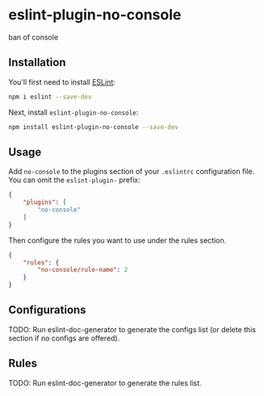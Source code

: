 # eslint-plugin-no-console

ban of console

## Installation

You'll first need to install [ESLint](https://eslint.org/):

```sh
npm i eslint --save-dev
```

Next, install `eslint-plugin-no-console`:

```sh
npm install eslint-plugin-no-console --save-dev
```

## Usage

Add `no-console` to the plugins section of your `.eslintrc` configuration file. You can omit the `eslint-plugin-` prefix:

```json
{
    "plugins": [
        "no-console"
    ]
}
```


Then configure the rules you want to use under the rules section.

```json
{
    "rules": {
        "no-console/rule-name": 2
    }
}
```



## Configurations

<!-- begin auto-generated configs list -->
TODO: Run eslint-doc-generator to generate the configs list (or delete this section if no configs are offered).
<!-- end auto-generated configs list -->



## Rules

<!-- begin auto-generated rules list -->
TODO: Run eslint-doc-generator to generate the rules list.
<!-- end auto-generated rules list -->


